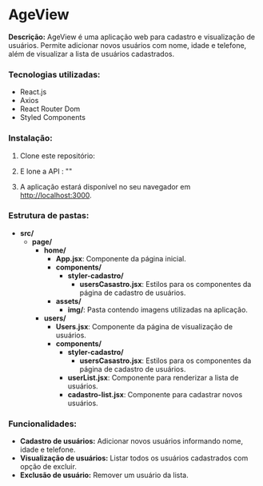 # AgeView

**Descrição:**
AgeView é uma aplicação web para cadastro e visualização de usuários. Permite adicionar novos usuários com nome, idade e telefone, além de visualizar a lista de usuários cadastrados.

### Tecnologias utilizadas:
- React.js
- Axios
- React Router Dom
- Styled Components

### Instalação:

1. Clone este repositório:
2. E lone a API : ""

   
2. A aplicação estará disponível no seu navegador em [http://localhost:3000](http://localhost:3000).

### Estrutura de pastas:

- **src/**
  - **page/**
    - **home/**
      - **App.jsx**: Componente da página inicial.
      - **components/**
        - **styler-cadastro/**
          - **usersCasastro.jsx**: Estilos para os componentes da página de cadastro de usuários.
      - **assets/**
        - **img/**: Pasta contendo imagens utilizadas na aplicação.
    - **users/**
      - **Users.jsx**: Componente da página de visualização de usuários.
      - **components/**
        - **styler-cadastro/**
          - **usersCasastro.jsx**: Estilos para os componentes da página de cadastro de usuários.
        - **userList.jsx**: Componente para renderizar a lista de usuários.
        - **cadastro-list.jsx**: Componente para cadastrar novos usuários.

### Funcionalidades:

- **Cadastro de usuários:** Adicionar novos usuários informando nome, idade e telefone.
- **Visualização de usuários:** Listar todos os usuários cadastrados com opção de excluir.
- **Exclusão de usuário:** Remover um usuário da lista.





